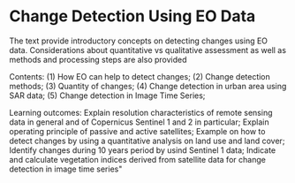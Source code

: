 # Change Detection Using EO Data 

The text provide introductory concepts on detecting changes using EO data. Considerations about quantitative vs qualitative assessment as well as methods and processing steps are also provided 

Contents:
(1) How EO can help to detect changes; 
(2) Change detection methods;
(3) Quantity of changes; 
(4) Change detection in urban area using SAR data; 
(5) Change detection in Image Time Series;
  
Learning outcomes: Explain resolution characteristics of remote sensing data in general and of Copernicus Sentinel 1 and 2 in particular; Explain operating principle of passive and active satellites; Example on how to detect changes by using a quantitative analysis on land use and land cover; Identify changes during 10 years period by usind Sentinel 1 data; Indicate and calculate vegetation indices derived from satellite data for change detection in image time series"



